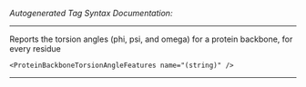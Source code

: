 _Autogenerated Tag Syntax Documentation:_

---
Reports the torsion angles (phi, psi, and omega) for a protein backbone, for every residue

```
<ProteinBackboneTorsionAngleFeatures name="(string)" />
```



---
